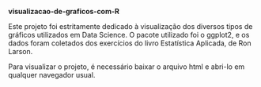 **visualizacao-de-graficos-com-R**

Este projeto foi estritamente dedicado à visualização dos diversos tipos de gráficos utilizados em Data Science. O pacote utilizado foi o ggplot2, e os dados foram coletados dos exercícios do livro Estatística Aplicada, de Ron Larson.

Para visualizar o projeto, é necessário baixar o arquivo html e abri-lo em qualquer navegador usual. 
